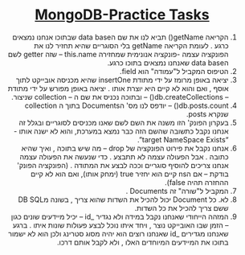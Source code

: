 <h1><u><center>MongoDB-Practice Tasks</center></u></h1>

<div dir="rtl">

1.	הקריאה  getName() תביא  לנו את שם הdata base שבתוכו אנחנו נמצאים כרגע . לעומת הקריאה getName  בלי הסוגריים שהיא תחזיר לנו את הפונקציה עצמה -פונקציה אנונימית שמחזירה this.name – שזה getter לשם הdata base שאנחנו נמצאים בתוכו כרגע.
2.	הטיפוס המקביל ל"עמודה" הוא  field. 
3.	יציאה באופן מרומז על ידי מתודת insertOne שהיא מכניסה אובייקט לתוך אוסף , ואם והוא לא קיים היא יוצרת אותו .
יציאה באופן מפורש על ידי מתודת – db.createCollections() – ובתוכה נכניס את שם ה – collection שניצור.
4.	 db.posts.count() – יודפס לנו מס' הDocuments בתוך ה collection שנקרא posts.
5.	בעקרון הפונק' הזו משנה את השם לשם שאנו מכניסים לסוגריים ובגלל זה אנחנו נקבל כתשובה שהשם הזה כבר נמצא במערכת, והוא לא ישנה אותו  - “target NameSpace Exists”.
6.	אנחנו נקבל את פירוט הפונקציה של drop – מה שיש בתוכה , ואיך שהיא כתובה .
אבל הפעולה עצמה לא תתבצע . כדי שנעשה את הפעולה עצמה אנחנו צריכים להוסיף סוגריים וככה לבצע את המתודה .
(הפונקציה הפונק' בודקת – אם הns קיים הוא יחזיר true (ימחק אותו), ואם הוא לא קיים ההחזרה תהיה false).
7.	המקביל ל"שורה" זה Documents . 
8.	לא. כל Document יכול להכיל את השדות שהוא צריך , בשונה מDB SQL ששם צריך להכיל את כל השדות.
9.	המזהה הייחודי שאנחנו נקבל במידה ולא נגדיר _id – יכיל מיידעים שונים כגון – הזמן שבו האובייקט נוצר , ויחד איתו נוכל לבצע פעולות שונות איתו . ברגע שאנחנו מגדירים _id שאנחנו רוצים הוא יהיה מסוג סטרינג ולכן הוא לא ישמור בתוכו את המיידעים המיוחדים האלו , ולא לקבל אותם דרכו.
</div>

